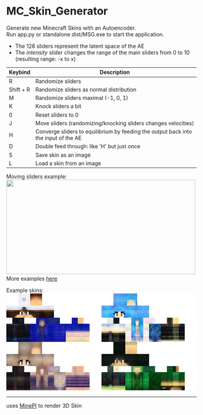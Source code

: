 # MC_Skin_Generator
Generate new Minecraft Skins with an Autoencoder.  
Run app.py or standalone dist/MSG.exe to start the application.  

- The 128 sliders represent the latent space of the AE
- The *intensity* slider changes the range of the main sliders from 0 to 10 (resulting range: -x to x)

| Keybind | Description |
| ----------- | ----------- |
| R | Randomize sliders |
| Shift + R | Randomize sliders as normal distribution |
| M | Randomize sliders maximal (-1, 0, 1) |
| K | Knock sliders a bit |
| 0 | Reset sliders to 0 |
| J | Move sliders (randomizing/knocking sliders changes velocities) |
| H | Converge sliders to equilibrium by feeding the output back into the input of the AE |
| D | Double feed through: like 'H' but just once |
| S | Save skin as an image |
| L | Load a skin from an image |

Moving sliders example:  
<img src="ReadMe/mov1.gif" width="500" height="250">  
More examples [here](https://youtu.be/9HcfFa7BI7k)

Example skins:  
<img src="ReadMe/skins.png" width="512" height="256">

---
uses [MinePI](https://github.com/benno1237/MinePI) to render 3D Skin
